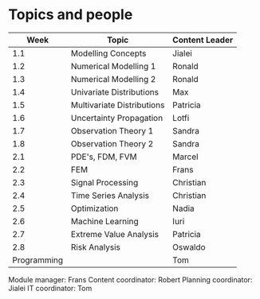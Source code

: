 # Topics and people

| Week          | Topic                     | Content Leader   |
|---------------|---------------------------|------------------|
| 1.1           | Modelling Concepts        | Jialei           |
| 1.2           | Numerical Modelling 1     | Ronald           |
| 1.3           | Numerical Modelling 2     | Ronald           |
| 1.4           | Univariate Distributions  | Max              |
| 1.5           | Multivariate Distributions| Patricia         |
| 1.6           | Uncertainty Propagation   | Lotfi            |
| 1.7           | Observation Theory 1      | Sandra           |
| 1.8           | Observation Theory 2      | Sandra           |
| 2.1           | PDE's, FDM, FVM           | Marcel           |
| 2.2           | FEM                       | Frans            |
| 2.3           | Signal Processing         | Christian        |
| 2.4           | Time Series Analysis      | Christian        |
| 2.5           | Optimization              | Nadia            |
| 2.6           | Machine Learning          | Iuri             |
| 2.7           | Extreme Value Analysis    | Patricia         |
| 2.8           | Risk Analysis             | Oswaldo          |
| Programming   |                           | Tom              |

Module manager: Frans
Content coordinator: Robert
Planning coordinator: Jialei
IT coordinator: Tom
